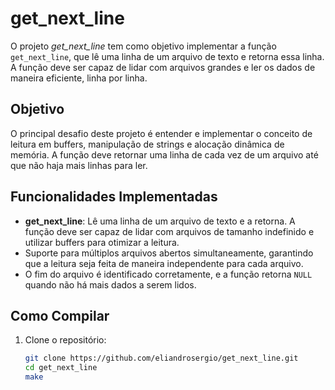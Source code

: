 # get_next_line

O projeto *get_next_line* tem como objetivo implementar a função `get_next_line`, que lê uma linha de um arquivo de texto e retorna essa linha. A função deve ser capaz de lidar com arquivos grandes e ler os dados de maneira eficiente, linha por linha.

## Objetivo

O principal desafio deste projeto é entender e implementar o conceito de leitura em buffers, manipulação de strings e alocação dinâmica de memória. A função deve retornar uma linha de cada vez de um arquivo até que não haja mais linhas para ler.

## Funcionalidades Implementadas

- **get_next_line**: Lê uma linha de um arquivo de texto e a retorna. A função deve ser capaz de lidar com arquivos de tamanho indefinido e utilizar buffers para otimizar a leitura.
- Suporte para múltiplos arquivos abertos simultaneamente, garantindo que a leitura seja feita de maneira independente para cada arquivo.
- O fim do arquivo é identificado corretamente, e a função retorna `NULL` quando não há mais dados a serem lidos.

## Como Compilar

1. Clone o repositório:
   ```bash
   git clone https://github.com/eliandrosergio/get_next_line.git
   cd get_next_line
   make
